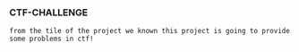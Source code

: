 ### CTF-CHALLENGE

	from the tile of the project we known this project is going to provide some problems in ctf!